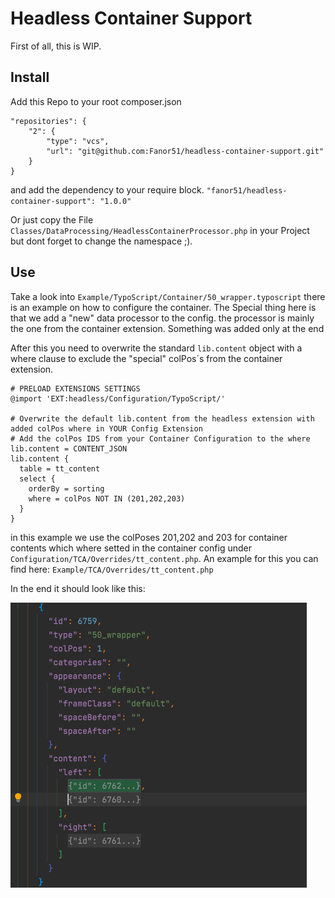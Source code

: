 # Headless Container Support
First of all, this is WIP. 

## Install 
Add this Repo to your root composer.json 
```
"repositories": {
    "2": {
        "type": "vcs",
        "url": "git@github.com:Fanor51/headless-container-support.git"
    }
}
```
and add the dependency to your require block.
``
"fanor51/headless-container-support": "1.0.0"
``

Or just copy the File ``Classes/DataProcessing/HeadlessContainerProcessor.php`` in your Project but dont forget to change the namespace ;).

## Use 
Take a look into ``Example/TypoScript/Container/50_wrapper.typoscript`` there is an example on how to configure the container. 
The Special thing here is that we add a "new" data processor to the config. the processor is mainly the one from the container extension. Something was added only at the end

After this you need to overwrite the standard ``lib.content`` object with a where clause to exclude the "special" colPos´s from the container extension.
```
# PRELOAD EXTENSIONS SETTINGS
@import 'EXT:headless/Configuration/TypoScript/'

# Overwrite the default lib.content from the headless extension with added colPos where in YOUR Config Extension
# Add the colPos IDS from your Container Configuration to the where
lib.content = CONTENT_JSON
lib.content {
  table = tt_content
  select {
    orderBy = sorting
    where = colPos NOT IN (201,202,203)
  }
}
```

in this example we use the colPoses 201,202 and 203 for container contents which where setted in the container config under ``Configuration/TCA/Overrides/tt_content.php``.
An example for this you can find here: ``Example/TCA/Overrides/tt_content.php``

In the end it should look like this:

![image description](Docs/Assets/img.png)